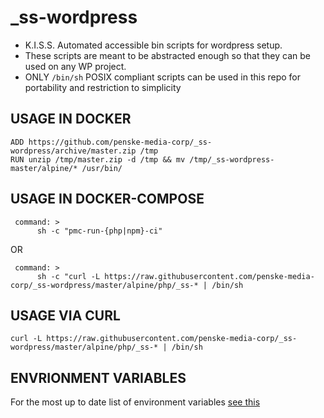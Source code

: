 # _ss-wordpress
- K.I.S.S. Automated accessible bin scripts for wordpress setup.
- These scripts are meant to be abstracted enough so that they can be used on any WP project.
- ONLY `/bin/sh` POSIX compliant scripts can be used in this repo for portability and restriction to simplicity

## USAGE IN DOCKER
```
ADD https://github.com/penske-media-corp/_ss-wordpress/archive/master.zip /tmp
RUN unzip /tmp/master.zip -d /tmp && mv /tmp/_ss-wordpress-master/alpine/* /usr/bin/
```

## USAGE IN DOCKER-COMPOSE
```
 command: >
      sh -c "pmc-run-{php|npm}-ci"
```
OR
```
 command: >
      sh -c "curl -L https://raw.githubusercontent.com/penske-media-corp/_ss-wordpress/master/alpine/php/_ss-* | /bin/sh
```
## USAGE VIA CURL
```
curl -L https://raw.githubusercontent.com/penske-media-corp/_ss-wordpress/master/alpine/php/_ss-* | /bin/sh
```

## ENVRIONMENT VARIABLES

For the most up to date list of environment variables [see this](https://github.com/penske-media-corp/generator-pmc/generators/docker/templates/wp/.env)
